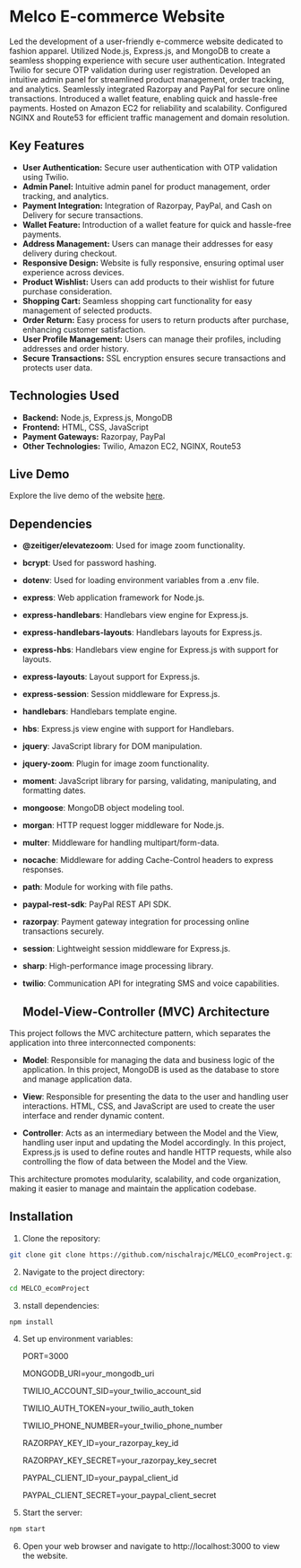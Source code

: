 # Melco E-commerce Website

Led the development of a user-friendly e-commerce website dedicated to fashion apparel. Utilized Node.js, Express.js, and MongoDB to create a seamless shopping experience with secure user authentication. Integrated Twilio for secure OTP validation during user registration. Developed an intuitive admin panel for streamlined product management, order tracking, and analytics. Seamlessly integrated Razorpay and PayPal for secure online transactions. Introduced a wallet feature, enabling quick and hassle-free payments. Hosted on Amazon EC2 for reliability and scalability. Configured NGINX and Route53 for efficient traffic management and domain resolution.

## Key Features

* **User Authentication:** Secure user authentication with OTP validation using Twilio.
* **Admin Panel:** Intuitive admin panel for product management, order tracking, and analytics.
* **Payment Integration:** Integration of Razorpay, PayPal, and Cash on Delivery for secure transactions.
* **Wallet Feature:** Introduction of a wallet feature for quick and hassle-free payments.
* **Address Management:** Users can manage their addresses for easy delivery during checkout.
* **Responsive Design:** Website is fully responsive, ensuring optimal user experience across devices.
* **Product Wishlist:** Users can add products to their wishlist for future purchase consideration.
* **Shopping Cart:** Seamless shopping cart functionality for easy management of selected products.
* **Order Return:** Easy process for users to return products after purchase, enhancing customer satisfaction.
* **User Profile Management:** Users can manage their profiles, including addresses and order history.
* **Secure Transactions:** SSL encryption ensures secure transactions and protects user data.

## Technologies Used

* **Backend:** Node.js, Express.js, MongoDB
* **Frontend:** HTML, CSS, JavaScript
* **Payment Gateways:** Razorpay, PayPal
* **Other Technologies:** Twilio, Amazon EC2, NGINX, Route53

## Live Demo

Explore the live demo of the website [here](https://melco.cloud/).


## Dependencies

- **@zeitiger/elevatezoom**: Used for image zoom functionality.
- **bcrypt**: Used for password hashing.
- **dotenv**: Used for loading environment variables from a .env file.
- **express**: Web application framework for Node.js.
- **express-handlebars**: Handlebars view engine for Express.js.
- **express-handlebars-layouts**: Handlebars layouts for Express.js.
- **express-hbs**: Handlebars view engine for Express.js with support for layouts.
- **express-layouts**: Layout support for Express.js.
- **express-session**: Session middleware for Express.js.
- **handlebars**: Handlebars template engine.
- **hbs**: Express.js view engine with support for Handlebars.
- **jquery**: JavaScript library for DOM manipulation.
- **jquery-zoom**: Plugin for image zoom functionality.
- **moment**: JavaScript library for parsing, validating, manipulating, and formatting dates.
- **mongoose**: MongoDB object modeling tool.
- **morgan**: HTTP request logger middleware for Node.js.
- **multer**: Middleware for handling multipart/form-data.
- **nocache**: Middleware for adding Cache-Control headers to express responses.
- **path**: Module for working with file paths.
- **paypal-rest-sdk**: PayPal REST API SDK.
- **razorpay**: Payment gateway integration for processing online transactions securely.
- **session**: Lightweight session middleware for Express.js.
- **sharp**: High-performance image processing library.
- **twilio**: Communication API for integrating SMS and voice capabilities.

  ## Model-View-Controller (MVC) Architecture

This project follows the MVC architecture pattern, which separates the application into three interconnected components:

- **Model**: Responsible for managing the data and business logic of the application. In this project, MongoDB is used as the database to store and manage application data.

- **View**: Responsible for presenting the data to the user and handling user interactions. HTML, CSS, and JavaScript are used to create the user interface and render dynamic content.

- **Controller**: Acts as an intermediary between the Model and the View, handling user input and updating the Model accordingly. In this project, Express.js is used to define routes and handle HTTP requests, while also controlling the flow of data between the Model and the View.

This architecture promotes modularity, scalability, and code organization, making it easier to manage and maintain the application codebase.


## Installation

1. Clone the repository:

```bash
git clone git clone https://github.com/nischalrajc/MELCO_ecomProject.git
```


2. Navigate to the project directory:

```bash
cd MELCO_ecomProject
```


3. nstall dependencies:

```bash
npm install
```


4. Set up environment variables:
   
   
    PORT=3000
    
    MONGODB_URI=your_mongodb_uri
  
    TWILIO_ACCOUNT_SID=your_twilio_account_sid
    
    TWILIO_AUTH_TOKEN=your_twilio_auth_token
    
    TWILIO_PHONE_NUMBER=your_twilio_phone_number
    
    RAZORPAY_KEY_ID=your_razorpay_key_id
    
    RAZORPAY_KEY_SECRET=your_razorpay_key_secret
    
    PAYPAL_CLIENT_ID=your_paypal_client_id
    
    PAYPAL_CLIENT_SECRET=your_paypal_client_secret


6. Start the server:

```bash
npm start
```

6. Open your web browser and navigate to http://localhost:3000 to view the website.


